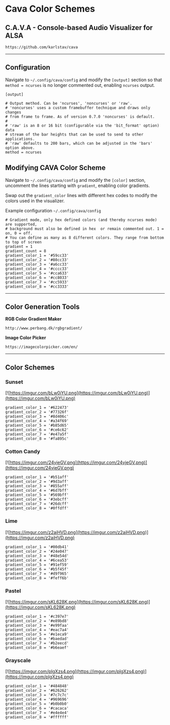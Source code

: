 # Cava Color Schemes

## C.A.V.A - Console-based Audio Visualizer for ALSA
```
https://github.com/karlstav/cava
```
___
## Configuration

Navigate to `~/.config/cava/config` and modify the `[output]` section so that `method = ncurses` is no longer commented out, enabling `ncurses` output.

```
[output]

# Output method. Can be 'ncurses', 'noncurses' or 'raw'.
# 'noncurses' uses a custom framebuffer technique and draws only changes
# from frame to frame. As of version 0.7.0 'noncurses' is default.
#
# 'raw' is an 8 or 16 bit (configurable via the 'bit_format' option) data
# stream of the bar heights that can be used to send to other applications.
# 'raw' defaults to 200 bars, which can be adjusted in the 'bars' option above.
method = ncurses
```

## Modifying CAVA Color Scheme
Navigate to `~/.config/cava/config` and modify the `[color]` section, uncomment the lines starting with `gradient`, enabling color gradients.

Swap out the `gradient_color` lines with different hex codes to modify the colors used in the visualizer.

Example configuration `~/.config/cava/config` 

```
# Gradient mode, only hex defined colors (and thereby ncurses mode) are supported,
# background must also be defined in hex  or remain commented out. 1 = on, 0 = off.
# You can define as many as 8 different colors. They range from bottom to top of screen
gradient = 1
gradient_count = 8
gradient_color_1 = '#59cc33'
gradient_color_2 = '#80cc33'
gradient_color_3 = '#a6cc33'
gradient_color_4 = '#cccc33'
gradient_color_5 = '#cca633'
gradient_color_6 = '#cc8033'
gradient_color_7 = '#cc5933'
gradient_color_8 = '#cc3333'
```
___
## Color Generation Tools
**RGB Color Gradient Maker**

```
http://www.perbang.dk/rgbgradient/
```

**Image Color Picker**

```
https://imagecolorpicker.com/en/
```
___
## Color Schemes

### Sunset 
[![https://imgur.com/bLw0iYU.png](https://imgur.com/bLw0iYU.png)](https://imgur.com/bLw0iYU.png)

```
gradient_color_1 = '#622473'
gradient_color_2 = '#77326f'
gradient_color_3 = '#8d406c'
gradient_color_4 = '#a34f69'
gradient_color_5 = '#b85d65'
gradient_color_6 = '#ce6c62'
gradient_color_7 = '#e47a5f'
gradient_color_8 = '#fa895c'
```

### Cotton Candy 
[![https://imgur.com/24vjeGV.png](https://imgur.com/24vjeGV.png)](https://imgur.com/24vjeGV.png)

```
gradient_color_1 = '#b51aff'
gradient_color_2 = '#9d3aff'
gradient_color_3 = '#855aff'
gradient_color_4 = '#6d7bff'
gradient_color_5 = '#569bff'
gradient_color_6 = '#3ebcff'
gradient_color_7 = '#26dcff'
gradient_color_8 = '#0ffdff'
```

### Lime
[![https://imgur.com/z2aiHVD.png](https://imgur.com/z2aiHVD.png)](https://imgur.com/z2aiHVD.png)

```
gradient_color_1 = '#00db41'
gradient_color_2 = '#24e047'
gradient_color_3 = '#48e54d'
gradient_color_4 = '#6cea53'
gradient_color_5 = '#91ef59'
gradient_color_6 = '#b5f45f'
gradient_color_7 = '#d9f965'
gradient_color_8 = '#feff6b'
```

### Pastel
[![https://imgur.com/sKL628K.png](https://imgur.com/sKL628K.png)](https://imgur.com/sKL628K.png)

```
gradient_color_1 = '#c397e7'
gradient_color_2 = '#e89bd8'
gradient_color_3 = '#e99faa'
gradient_color_4 = '#eac7a4'
gradient_color_5 = '#e1eca9'
gradient_color_6 = '#baedad'
gradient_color_7 = '#b2eecd'
gradient_color_8 = '#b6eaef'
```

### Grayscale
[![https://imgur.com/pIgXzs4.png](https://imgur.com/pIgXzs4.png)](https://imgur.com/pIgXzs4.png)

```
gradient_color_1 = '#484848'
gradient_color_2 = '#626262'
gradient_color_3 = '#7c7c7c'
gradient_color_4 = '#969696'
gradient_color_5 = '#b0b0b0'
gradient_color_6 = '#cacaca'
gradient_color_7 = '#e4e4e4'
gradient_color_8 = '#ffffff'
```
